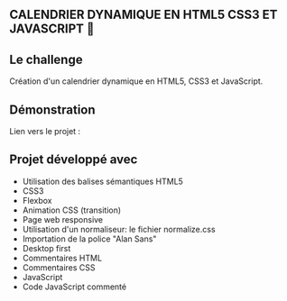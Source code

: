 ## CALENDRIER DYNAMIQUE EN HTML5 CSS3 ET JAVASCRIPT 📅

## Le challenge

Création d'un calendrier dynamique en HTML5, CSS3 et JavaScript.

## Démonstration

Lien vers le projet :

## Projet développé avec

- Utilisation des balises sémantiques HTML5
- CSS3
- Flexbox
- Animation CSS (transition)
- Page web responsive
- Utilisation d'un normaliseur: le fichier normalize.css
- Importation de la police "Alan Sans"
- Desktop first
- Commentaires HTML
- Commentaires CSS
- JavaScript
- Code JavaScript commenté

